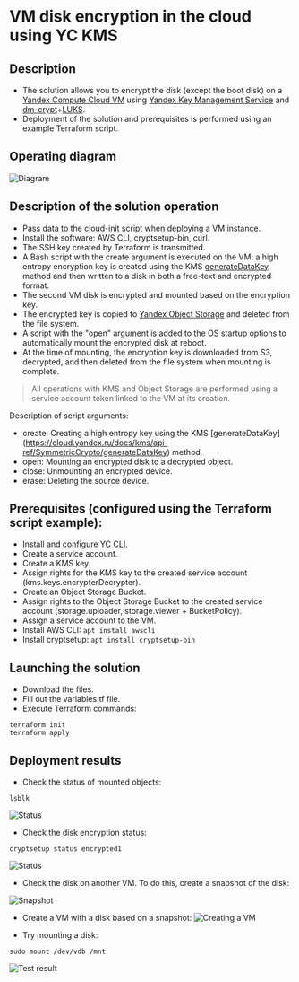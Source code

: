 # VM disk encryption in the cloud using YC KMS

## Description
- The solution allows you to encrypt the disk (except the boot disk) on a [Yandex Compute Cloud VM](https://cloud.yandex.ru/services/compute) using [Yandex Key Management Service](https://cloud.yandex.ru/services/kms) and [dm-crypt](https://en.wikipedia.org/wiki/Dm-crypt)+[LUKS](https://en.wikipedia.org/wiki/Linux_Unified_Key_Setup).
- Deployment of the solution and prerequisites is performed using an example Terraform script.

## Operating diagram
![Diagram](https://user-images.githubusercontent.com/85429798/131116794-8dd100e3-c024-4297-a39d-8d1482fc8ead.png)


## Description of the solution operation
- Pass data to the [cloud-init](https://cloud.yandex.ru/docs/compute/concepts/vm-metadata#keys-processed-in-public-images) script when deploying a VM instance.
- Install the software: AWS CLI, cryptsetup-bin, curl.
- The SSH key created by Terraform is transmitted.
- A Bash script with the create argument is executed on the VM: a high entropy encryption key is created using the KMS [generateDataKey](https://cloud.yandex.ru/docs/kms/api-ref/SymmetricCrypto/generateDataKey) method and then written to a disk in both a free-text and encrypted format.
- The second VM disk is encrypted and mounted based on the encryption key.
- The encrypted key is copied to [Yandex Object Storage](https://cloud.yandex.ru/services/storage) and deleted from the file system.
- A script with the "open" argument is added to the OS startup options to automatically mount the encrypted disk at reboot.
- At the time of mounting, the encryption key is downloaded from S3, decrypted, and then deleted from the file system when mounting is complete.

> All operations with KMS and Object Storage are performed using a service account token linked to the VM at its creation.

Description of script arguments:
- create: Creating a high entropy key using the KMS [generateDataKey] (https://cloud.yandex.ru/docs/kms/api-ref/SymmetricCrypto/generateDataKey) method.
- open: Mounting an encrypted disk to a decrypted object.
- close: Unmounting an encrypted device.
- erase: Deleting the source device.


## Prerequisites (configured using the Terraform script example):
- Install and configure [YC CLI](https://cloud.yandex.ru/docs/cli/quickstart).
- Create a service account.
- Create a KMS key.
- Assign rights for the KMS key to the created service account (kms.keys.encrypterDecrypter).
- Create an Object Storage Bucket.
- Assign rights to the Object Storage Bucket to the created service account (storage.uploader, storage.viewer + BucketPolicy).
- Assign a service account to the VM.
- Install AWS CLI: `apt install awscli`
- Install cryptsetup: `apt install cryptsetup-bin`


## Launching the solution
- Download the files.
- Fill out the variables.tf file.
- Execute Terraform commands:

```
terraform init
terraform apply
```
## Deployment results
- Check the status of mounted objects:

```
lsblk
```

![Status](https://user-images.githubusercontent.com/85429798/131117114-d15f733e-8db8-4bdc-a3bf-082554a4e7cc.jpg)

- Check the disk encryption status:

```
cryptsetup status encrypted1
```
![Status](https://user-images.githubusercontent.com/85429798/131117237-bb081d75-3876-4970-9a2c-b52ae4161c55.jpg)

- Check the disk on another VM. To do this, create a snapshot of the disk:

![Snapshot](https://user-images.githubusercontent.com/85429798/131117342-0ef73d39-890b-49c4-888c-7ca43789356f.jpg)

- Create a VM with a disk based on a snapshot:
![Creating a VM](https://user-images.githubusercontent.com/85429798/131117386-e1e9e805-2412-48bd-be9e-41e4ee83eed9.png)

- Try mounting a disk:

```
sudo mount /dev/vdb /mnt
```
![Test result](https://user-images.githubusercontent.com/85429798/131117495-c2cc85d4-21c9-4578-9027-907bf6c9d0c2.jpg)
